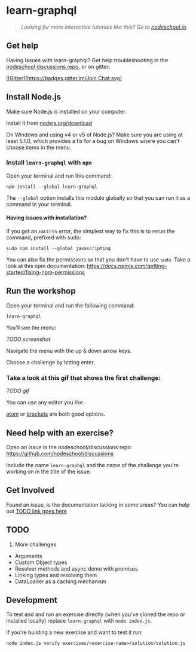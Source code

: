 # learn-graphql

> _Looking for more interactive tutorials like this? Go to [nodeschool.io](http://nodeschool.io)._

## Get help
Having issues with learn-graphql? Get help troubleshooting in the [nodeschool discussions repo](http://github.com/nodeschool/discussions), or on gitter:

[![Gitter](https://badges.gitter.im/Join Chat.svg)](https://gitter.im/nodeschool/discussions?utm_source=badge&utm_medium=badge&utm_campaign=pr-badge&utm_content=badge)

## Install Node.js

Make sure Node.js is installed on your computer.

Install it from [nodejs.org/download](http://nodejs.org/download)

On Windows and using v4 or v5 of Node.js? Make sure you are using at least 5.1.0, which provides a fix for a bug on Windows where you can't choose items in the menu.

### Install `learn-graphql` with `npm`

Open your terminal and run this command:

```
npm install --global learn-graphql
```

The `--global` option installs this module globally so that you can run it as a command in your terminal.

#### Having issues with installation?

If you get an `EACCESS` error, the simplest way to fix this is to rerun the command, prefixed with sudo:

```
sudo npm install --global javascripting
```

You can also fix the permissions so that you don't have to use `sudo`. Take a look at this npm documentation:
https://docs.npmjs.com/getting-started/fixing-npm-permissions

## Run the workshop

Open your terminal and run the following command:

```
learn-graphql
```

You'll see the menu:

_TODO screenshot_

Navigate the menu with the up & down arrow keys.

Choose a challenge by hitting enter.

### Take a look at this gif that shows the first challenge:

_TODO gif_

You can use any editor you like.

[atom](http://atom.io) or [brackets](http://brackets.io/) are both good options.

## Need help with an exercise?

Open an issue in the nodeschool/discussions repo: https://github.com/nodeschool/discussions

Include the name `learn-graphql` and the name of the challenge you're working on in the title of the issue.

## Get Involved

Found an issue, is the documentation lacking in some areas? You can help out [TODO link goes here]()


## TODO

1. More challenges
  - Arguments
  - Custom Object types
  - Resolver methods and async demo with promises
  - Linking types and resolving them
  - DataLoader as a caching mechanism


## Development

To test and and run an exercise directly (when you've cloned the repo or installed locally) replace `learn-graphql` with `node index.js`.

If you're building a new exercise and want to test it run:

`node index.js verify exercises/<exercise-name>/solution/solution.js`
